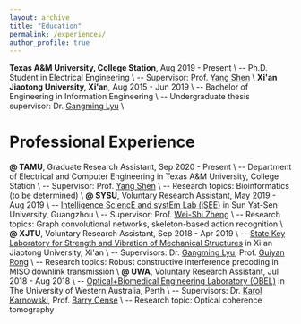 ```yaml
---
layout: archive
title: "Education"
permalink: /experiences/
author_profile: true
---
```


**Texas A&M University, College Station**, Aug 2019 - Present \\
-- Ph.D. Student in Electrical Engineering \\
-- Supervisor: Prof. [Yang Shen](https://shen-lab.github.io) \\
**Xi'an Jiaotong University, Xi'an**, Aug 2015 - Jun 2019 \\
-- Bachelor of Engineering in Information Engineering \\
-- Undergraduate thesis supervisor: Dr. [Gangming Lyu](http://gr.xjtu.edu.cn/web/gmlv/1) \\
<br />

Professional Experience
=====
**@ TAMU**, Graduate Research Assistant, Sep 2020 - Present \\
-- Department of Electrical and Computer Engineering in Texas A&M University, College Station \\
-- Supervisor: Prof. [Yang Shen](https://shen-lab.github.io) \\
-- Research topics:  Bioinformatics (to be determined) \\
**@ SYSU**, Voluntary Research Assistant, May 2019 - Aug 2019 \\
-- [Intelligence SciencE and systEm Lab (iSEE)](https://www.isee-ai.cn) in Sun Yat-Sen University, Guangzhou \\
-- Supervisor: Prof. [Wei-Shi Zheng](https://www.isee-ai.cn/~zhwshi) \\
-- Research topics: Graph convolutional networks, skeleton-based action recognition \\
**@ XJTU**, Voluntary Research Assistant, Sep 2018 - Apr 2019 \\
-- [State Key Laboratory for Strength and Vibration of Mechanical Structures](http://mssv.xjtu.edu.cn/) in Xi'an Jiaotong University, Xi'an \\
-- Supervisors: Dr. [Gangming Lyu](http://gr.xjtu.edu.cn/web/gmlv/1), Prof. [Guiyan Rong](http://gr.xjtu.edu.cn/web/yanguirong/1) \\
-- Research topics: Robust constructive interference precoding in MISO downlink transmission \\
**@ UWA**, Voluntary Research Assistant, Jul 2018 - Aug 2018 \\
-- [Optical+Biomedical Engineering Laboratory (OBEL)](http://obel.ee.uwa.edu.au) in The University of Western Australia, Perth \\
-- Supervisors: Dr. [Karol Karnowski](https://scholar.google.com/citations?user=piE2NlMAAAAJ&hl=en&oi=ao), Prof. [Barry Cense](https://scholar.google.com/citations?user=j88vA6YAAAAJ&hl=en&oi=ao) \\
-- Research topic: Optical coherence tomography
